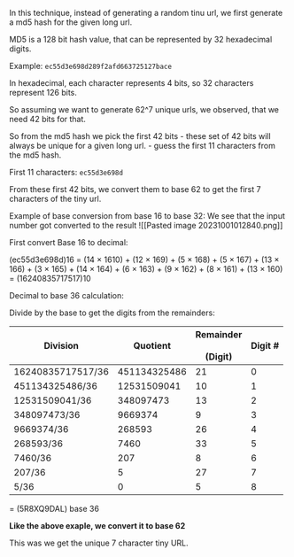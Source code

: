 In this technique, instead of generating a random tinu url, we first generate a md5 hash for the given long url. 

MD5 is a 128 bit hash value, that can be represented by 32 hexadecimal digits. 

Example: `ec55d3e698d289f2afd663725127bace` 

In hexadecimal, each character represents 4 bits, so 32 characters represent 126 bits.

So assuming we want to generate 62^7 unique urls, we observed, that we need 42 bits for that. 

So from the md5 hash we pick the first 42 bits - these set of 42 bits will always be unique for a given long url.  - guess the first 11 characters from the md5 hash.

First 11 characters: `ec55d3e698d`

From these first 42 bits, we convert them to base 62 to get the first 7 characters of the tiny url.

Example of base conversion from base 16 to base 32:
We see that the input number got converted to the result
![[Pasted image 20231001012840.png]]


First convert Base 16 to decimal:

(ec55d3e698d)16 = (14 × 1610) + (12 × 169) + (5 × 168) + (5 × 167) + (13 × 166) + (3 × 165) + (14 × 164) + (6 × 163) + (9 × 162) + (8 × 161) + (13 × 160) = (16240835717517)10

Decimal to base 36 calculation:

Divide by the base to get the digits from the remainders:

|Division|Quotient|Remainder<br><br>(Digit)|Digit #|
|---|---|---|---|
|16240835717517/36|451134325486|21|0|
|451134325486/36|12531509041|10|1|
|12531509041/36|348097473|13|2|
|348097473/36|9669374|9|3|
|9669374/36|268593|26|4|
|268593/36|7460|33|5|
|7460/36|207|8|6|
|207/36|5|27|7|
|5/36|0|5|8|

= (5R8XQ9DAL) base 36

**Like the above exaple, we convert it to base 62**

This was we get the unique 7 character tiny URL.

